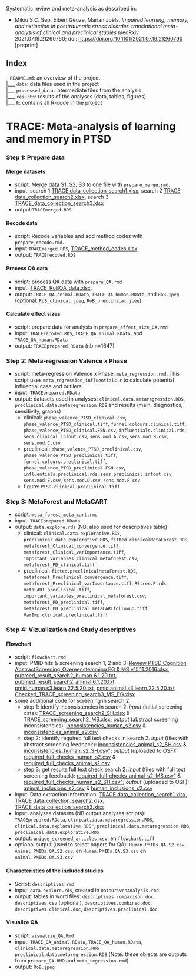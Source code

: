Systematic review and meta-analysis as described in:
- Milou S.C. Sep, Elbert Geuze, Marian Joëls. *Impaired learning, memory, and extinction in posttraumatic stress disorder: translational meta-analysis of clinical and preclinical studies* medRxiv 2021.07.19.21260790; doi: https://doi.org/10.1101/2021.07.19.21260790 [preprint]

## Index
_ `README.md`: an overview of the project    
|___ `data`: data files used in the project   
|___ `processed_data`: intermediate files from the analysis   
|___ `results`: results of the analyses (data, tables, figures)    
|___ `R`: contains all R-code in the project   

# TRACE: Meta-analysis of learning and memory in PTSD 

### Step 1: Prepare data

#### Merge datasets
- script: Merge data S1, S2, S3 to one file with `prepare_merge.rmd`.
- input: search 1 [TRACE data_collection_search1.xlsx](https://osf.io/tqmwb), search 2 [TRACE data_collection_search2.xlsx](https://osf.io/xqpm3), search 3 [TRACE_data_collection_search3.xlsx](https://osf.io/wbrcm)
- output:`TRACEmerged.RDS`

#### Recode data
- script: Recode variables and add method codes with `prepare_recode.rmd`.
- input:`TRACEmerged.RDS`, [TRACE_method_codes.xlsx](https://osf.io/25et8)
- output: `TRACErecoded.RDS`

#### Process QA data
- script: process QA data with `prepare_QA.rmd`
- input: [TRACE_RoBQA_data.xlsx](https://osf.io/tckb5), 
- output: `TRACE_QA_animal.RData`, `TRACE_QA_human.RData`, and `RoB.jpeg` (optional: `RoB_clinical.jpeg`, `RoB_preclinical.jpeg`)

#### Calculate effect sizes
- script: prepare data for analysis in `prepare_effect_size_QA.rmd`
- input: `TRACErecoded.RDS`, `TRACE_QA_animal.RData`, and `TRACE_QA_human.RData`
- output: `TRACEprepared.RData` (nb n=1647)


### Step 2: Meta-regression Valence x Phase
- script: meta-regression Valence x Phase: `meta_regression.rmd`. This script uses `meta_regression_influentials.r` to calculate potential influential case and outliers
- input: `TRACEprepared.RData`
- output: datasets used in analyses: `clinical.data.metaregression.RDS`, `preclinical.data.metaregression.RDS` and results (main, diagnostics, sensitivity, graphs)
  - clinical: `phase_valence_PTSD_clinical.csv`, `phase_valence_PTSD_clinical.tiff`, `funnel.colours.clinical.tiff`, `phase_valence_PTSD_clinical.FSN.csv`, `influentials.clinical.rds`, `sens.clinical.infout.csv`, `sens.mod.A.csv`, `sens.mod.B.csv`, `sens.mod.C.csv`
  - preclinical: `phase_valence_PTSD_preclinical.csv`, `phase_valence_PTSD_preclinical.tiff`, `funnel.colours.preclinical.tiff`, `phase_valence_PTSD_preclinical.FSN.csv`, `influentials.preclinical.rds`, `sens.preclinical.infout.csv`, `sens.mod.E.csv`, `sens.mod.D.csv`, `sens.mod.F.csv`
  - figure: `PTSD.clinical.preclinical.tiff`
 
 
### Step 3: MetaForest and MetaCART
- script: `meta_forest_meta_cart.rmd`
- input: `TRACEprepared.RData`
- output: `data.explore.rds` (NB: also used for descriptives table)
  - clinical: `clinical.data.explorative.RDS`, `preclinical.data.explorative.RDS`, `fitted.clinicalMetaForest.RDS`, `metaforest_Clinical_convergence.tiff`, `metaforest_Clinical_varImportance.tiff`, `important_variables_clinical_metaforest.csv`, `metaforest_PD_clinical.tiff`
  - preclinical: `fitted.preclinicalMetaForest.RDS`, `metaforest_Preclinical_convergence.tiff`, `metaforest_Preclinical_varImportance.tiff`, `REtree.P.rds`, `metaCART.preclinical.tiff`, `important_variables_preclinical_metaforest.csv`, `metaforest_PD_preclinical.tiff`, `metaforest_PD_preclinical_metaCARTfollowup.tiff`, `VarImp.clinical.preclinical.tiff`


### Step 4: Vizualization and Study descriptives

#### Flowchart
- script: `flowchart.rmd`
- input: PMID hits & screening search 1, 2 and 3: [Review PTSD Cognition AbstractScreening_Overeenstemming EG & MS v15.11.2016.xlsx](https://osf.io/7k6wh), [pubmed_result_search2_human 6.1.20.txt](https://osf.io/7kdmu), [pubmed_result_search2_animal 6.1.20.txt](https://osf.io/fs2gq), [pmid.human.s3.learn.22.5.20.txt](https://osf.io/nqgaf), [pmid.animal.s3.learn.22.5.20.txt](https://osf.io/s3ake), [Checked_TRACE_screening_search3_MS_EG.xlsx](https://osf.io/famr7)
- some additional code for screening in search 2
  - step 1: identify inconsistencies in search 2. *input* (initial screening data): [TRACE_screening_search2_SH.xlsx](https://osf.io/pu6bf) & [TRACE_screening_search2_MS.xlsx](https://osf.io/56fyu); *output* (abstract screening inconsistencies): [inconsistencies_human_s2.csv](https://osf.io/jgf9v) &  [inconsistencies_animal_s2.csv](https://osf.io/9z2tj)
  - step 2: identify required full text checks in search 2. *input* (files with abstract screening feedback): [inconsistencies_animal_s2_SH.csv](https://osf.io/ugyrp) & [inconsistencies_human_s2_SH.csv"](https://osf.io/kve78); *output* (uploaded to OSF): [required_full_checks_human_s2.csv](https://osf.io/92mf5) & [required_full_checks_animal_s2.csv](https://osf.io/pwtxq)
  - step 3: get results full text check search 2. *input* (files with full text screening feedback): [required_full_checks_animal_s2_MS.csv"](https://osf.io/xmua6) & [required_full_checks_human_s2_SH.csv"](https://osf.io/ce35r); *output* (uploaded to OSF): [animal_inclusions_s2.csv](https://osf.io/m9rey) & [human_inclusions_s2.csv](https://osf.io/fe5sh)
- input: Data extraction information: [TRACE data_collection_search1.xlsx](https://osf.io/tqmwb), [TRACE data_collection_search2.xlsx](https://osf.io/xqpm3), [TRACE_data_collection_search3.xlsx](https://osf.io/wbrcm)  
- input: analyses datasets (NB output analyses scripts): `TRACEprepared.RData`, `clinical.data.metaregression.RDS`, `clinical.data.explorative.RDS"`, `preclinical.data.metaregression.RDS`, `preclinical.data.explorative.RDS`
- output: `unique_screened_articles.csv`. en `flowchart.tiff`
- optional output (used to select papers for QA): `Human.PMIDs.QA.S2.csv`, `Animal.PMIDs.QA.S2.csv`. en `Human.PMIDs.QA.S3.csv` en `Animal.PMIDs.QA.S3.csv`

#### Characteristics of the included studies
- Script: `descriptives.rmd`
- input: `data.explore.rds`, created in `DataDrivenAnalysis.rmd`
- output: tables in word files: `descriptives.comparison.doc`, `descriptives.csv` (optional), `descriptives.combined.doc`, `descriptives.clinical.doc`, `descriptives.preclinical.doc`
  
#### Visualize QA
- script: `visualize_QA.Rmd`
- input: `TRACE_QA_animal.RData`, `TRACE_QA_human.RData`, `clinical.data.metaregression.RDS` `preclinical.data.metaregression.RDS` (Note: these objects are outputs from `prepare_QA.RMD` and `meta_regression.rmd`)
- output: `RoB.jpeg`
